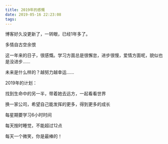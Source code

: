 ```yaml
---
title: 2019年的感慨
date: 2019-05-16 22:23:08
tags:
---
```


博客好久没更新了，一转眼，已经1年多了。

多情自古空余恨

这一年来的日子，很感慨。学习方面总是很懈怠，进步很慢，爱情方面呢，貌似也是没进步……

未来是什么样的？越努力越幸运……

2019年的计划：

<!-- more -->

找到生命中的另一半，带着她去远方，一起看看世界

换一家公司，希望自己能发挥的更多，得到更多的成长

每星期要学习6小时时间

每天按时睡觉，不能超过12点

每天一个微笑，你是最棒的！
